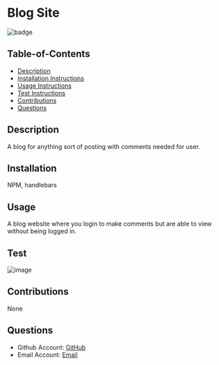 # Blog Site
  ![badge](https://img.shields.io/badge/license-MIT-green)

  ## Table-of-Contents
  * [Description](#description)
  * [Installation Instructions](#installation)
  * [Usage Instructions](#usage)
  * [Test Instructions](#test)
  * [Contributions](#contributions)
  * [Questions](#questions)
  
  
  ## Description
  A blog for anything sort of posting with comments needed for user.

  ## Installation
  NPM, handlebars

  ## Usage
  A blog website where you login to make comments but are able to view without being logged in.

  ## Test
 ![image](https://user-images.githubusercontent.com/98373402/175785045-a1d288ca-6fff-4325-9a7f-701024ed3fe5.png)

  
  ## Contributions
  None

  ## Questions
  * Github Account: [GitHub](https://github.com/a-wiles)
  * Email Account: [Email](mailto:alexandra.wiles6@gmail.com)
